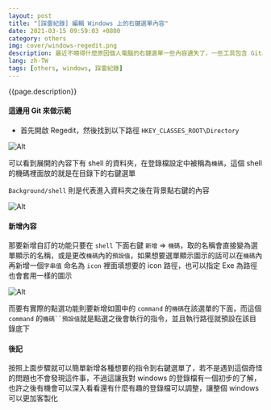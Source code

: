 ```yaml
---
layout: post
title: "[踩雷紀錄] 編輯 Windows 上的右鍵選單內容"
date: 2021-03-15 09:59:03 +0800
category: others
img: cover/windows-regedit.png
description: 最近不曉得什麼原因個人電腦的右鍵選單一些內容遺失了，一些工具包含 Git、Cmder、IntelliJ 等等的右鍵選單內容都消失了，非常的不方便阿，在查明原因之前要先把他加回來才行，這篇就要來跑一遍如何在 windows 上手動編輯自己的右鍵選單
lang: zh-TW
tags: [others, windows, 踩雷紀錄]
---
```


{{page.description}}

#### 這邊用 Git 來做示範

+ 首先開啟 Regedit，然後找到以下路徑 `HKEY_CLASSES_ROOT\Directory`

![Alt]({{site.baseurl}}/assets/img/regedit-directory.png)

可以看到展開的內容下有 shell 的資料夾，在登錄檔設定中被稱為`機碼`，這個 shell 的機碼裡面放的就是在目錄下的右鍵選單

`Background/shell` 則是代表進入資料夾之後在背景點右鍵的內容

![Alt]({{site.baseurl}}/assets/img/directory-background-contextmenu.png)

#### 新增內容

那要新增自訂的功能只要在 `shell` 下面右鍵 `新增` => `機碼`，取的名稱會直接變為選單顯示的名稱，或是更改`機碼`內的`預設值`，如果想要選單顯示圖示的話可以在`機碼`內再新增一個`字串值` 命名為 `icon` 裡面填想要的 icon 路徑，也可以指定 Exe 為路徑也會套用一樣的圖示

![Alt]({{site.baseurl}}/assets/img/regedit-create-contextmenu.png)

而要有實際的點選功能則要新增如圖中的 `command` 的`機碼`在該選單的下面，而這個 `command` 的`機碼``預設值`就是點選之後會執行的指令，並且執行路徑就預設在該目錄底下

#### 後記

按照上面步驟就可以簡單新增各種想要的指令到右鍵選單了，若不是遇到這個奇怪的問題也不會發現這件事，不過這讓我對 windows 的登錄檔有一個初步的了解，也許之後有機會可以深入看看還有什麼有趣的登錄檔可以調整，讓整個 windows 可以更加客製化
